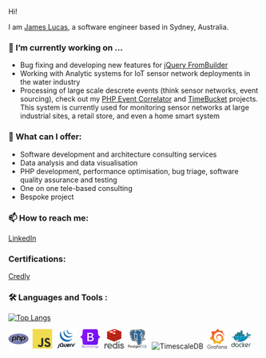 Hi!

I am [James Lucas](https://blog.lucas.net.au), a software engineer based in Sydney, Australia.

### 🔭 I’m currently working on ...

- Bug fixing and developing new features for [jQuery FromBuilder](kevinchappell/formBuilder)
- Working with Analytic systems for IoT sensor network deployments in the water industry
- Processing of large scale descrete events (think sensor networks, event sourcing), check out my [PHP Event Correlator](https://github.com/lucasnetau/php-ec) and [TimeBucket](https://github.com/lucasnetau/timebucket) projects. This system is currently used for monitoring sensor networks at large industrial sites, a retail store, and even a home smart system

### 🤔 What can I offer:

- Software development and architecture consulting services
- Data analysis and data visualisation
- PHP development, performance optimisation, bug triage, software quality assurance and testing
- One on one tele-based consulting
- Bespoke project

### 📫 How to reach me:

[LinkedIn](https://www.linkedin.com/in/james-lucas-aus/)

### Certifications: 
[Credly](https://www.credly.com/users/james-lucas-aus)

### :hammer_and_wrench: Languages and Tools :

[![Top Langs](https://github-readme-stats.vercel.app/api/top-langs/?username=lucasnetau&layout=compact&theme=vision-friendly-dark)](https://github.com/anuraghazra/github-readme-stats)

<div>
 <img src="https://github.com/devicons/devicon/blob/master/icons/php/php-original.svg" title="PHP" alt="PHP" width="40" height="40"/>&nbsp;
 <img src="https://github.com/devicons/devicon/blob/master/icons/javascript/javascript-original.svg" title="Javascript" alt="Javascript" width="40" height="40"/>&nbsp;
 <img src="https://github.com/devicons/devicon/blob/master/icons/jquery/jquery-original-wordmark.svg" title="jQuery" alt="jQuery" width="40" height="40"/>&nbsp;
 <img src="https://github.com/devicons/devicon/blob/master/icons/bootstrap/bootstrap-original-wordmark.svg" title="Bootstrap" alt="Bootstrap" width="40" height="40"/>&nbsp;
 <img src="https://github.com/devicons/devicon/blob/master/icons/redis/redis-original-wordmark.svg" title="Redis" alt="Redis" width="40" height="40"/>&nbsp;
 <img src="https://github.com/devicons/devicon/blob/master/icons/postgresql/postgresql-original-wordmark.svg" title="Postgresql" alt="Postgresql" width="40" height="40"/>&nbsp;
 <img src="https://s3.amazonaws.com/assets.timescale.com/timescale-web/brand-images/horizontal/yellow/logo-yellow.png" title="TimescaleDB" alt="TimescaleDB" width="40" height="40"/>&nbsp;
 <img src="https://github.com/devicons/devicon/blob/master/icons/grafana/grafana-original-wordmark.svg" title="Grafana" alt="Grafana" width="40" height="40"/>&nbsp;
 <img src="https://github.com/devicons/devicon/blob/master/icons/docker/docker-original-wordmark.svg" title="Docker" alt="Docker" width="40" height="40"/>&nbsp;
</div>  

<!--
**lucasnetau/lucasnetau** is a ✨ _special_ ✨ repository because its `README.md` (this file) appears on your GitHub profile.

Here are some ideas to get you started:

- 🔭 I’m currently working on ...
- 🌱 I’m currently learning ...
- 👯 I’m looking to collaborate on ...
- 🤔 I’m looking for help with ...
- 💬 Ask me about ...
- 📫 How to reach me: ...
- 😄 Pronouns: ...
- ⚡ Fun fact: ...
-->


